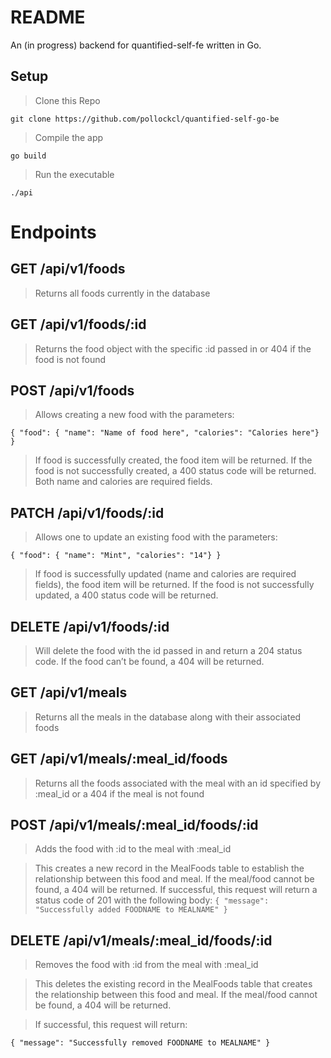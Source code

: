 # README

An (in progress) backend for quantified-self-fe written in Go.

## Setup
>Clone this Repo

```git clone https://github.com/pollockcl/quantified-self-go-be```


>Compile the app


```go build```


>Run the executable


```./api```

# Endpoints
## GET /api/v1/foods
>Returns all foods currently in the database

## GET /api/v1/foods/:id
>Returns the food object with the specific :id passed in or 404 if the food is not found

## POST /api/v1/foods

>Allows creating a new food with the parameters:

```{ "food": { "name": "Name of food here", "calories": "Calories here"} }```

>If food is successfully created, the food item will be returned. If the food is not successfully created, a 400 status code will be returned. Both name and calories are required fields.

## PATCH /api/v1/foods/:id

>Allows one to update an existing food with the parameters:

```{ "food": { "name": "Mint", "calories": "14"} }```
>If food is successfully updated (name and calories are required fields), the food item will be returned. If the food is not successfully updated, a 400 status code will be returned.

## DELETE /api/v1/foods/:id

>Will delete the food with the id passed in and return a 204 status code. If the food can’t be found, a 404 will be returned.

## GET /api/v1/meals

>Returns all the meals in the database along with their associated foods

## GET /api/v1/meals/:meal_id/foods

>Returns all the foods associated with the meal with an id specified by :meal_id or a 404 if the meal is not found

## POST /api/v1/meals/:meal_id/foods/:id

>Adds the food with :id to the meal with :meal_id

>This creates a new record in the MealFoods table to establish the relationship between this food and meal. If the meal/food cannot be found, a 404 will be returned.
>If successful, this request will return a status code of 201 with the following body:
```{ "message": "Successfully added FOODNAME to MEALNAME" }```

## DELETE /api/v1/meals/:meal_id/foods/:id

>Removes the food with :id from the meal with :meal_id

>This deletes the existing record in the MealFoods table that creates the relationship between this food and meal. If the meal/food cannot be found, a 404 will be returned.

>If successful, this request will return:

```{ "message": "Successfully removed FOODNAME to MEALNAME" }```

